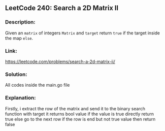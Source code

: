 ## LeetCode 240: Search a 2D Matrix II

### Description:
Given an `matrix` of integers `Matrix` and `target` return `true` if the target inside the map `else`.

### Link:
https://leetcode.com/problems/search-a-2d-matrix-ii/

### Solution:
All codes inside the main.go file

### Explanation:
Firstly, i extract the row of the matrix and send it to the binary search function with target it returns bool value if the value is true directly return true else go to the next row if the row is end but not true value then return false
